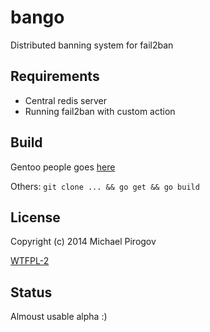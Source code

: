 bango
=====

Distributed banning system for fail2ban

Requirements
------------
* Central redis server
* Running fail2ban with custom action

Build
-----
Gentoo people goes [here](https://github.com/uu/ubuilds/tree/master/net-firewall/bango)

Others:
```git clone ... && go get && go build```


License
-------
Copyright (c) 2014 Michael Pirogov

[WTFPL-2](https://github.com/uu/bango/blob/master/LICENSE)

Status
------
Almoust usable alpha :)


